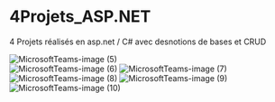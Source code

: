 # 4Projets_ASP.NET
4 Projets réalisés en asp.net / C# avec desnotions de bases et CRUD

![MicrosoftTeams-image (5)](https://user-images.githubusercontent.com/67880193/114788038-ca2eb280-9d4e-11eb-98b5-187002017a0d.png)
<br/>
![MicrosoftTeams-image (6)](https://user-images.githubusercontent.com/67880193/114788050-cf8bfd00-9d4e-11eb-8bf1-6d977a8a6536.png)
![MicrosoftTeams-image (7)](https://user-images.githubusercontent.com/67880193/114788055-d155c080-9d4e-11eb-810c-a314840c94ef.png)
![MicrosoftTeams-image (8)](https://user-images.githubusercontent.com/67880193/114788056-d286ed80-9d4e-11eb-8036-d97427609bf7.png)
![MicrosoftTeams-image (9)](https://user-images.githubusercontent.com/67880193/114788057-d3b81a80-9d4e-11eb-8b07-ef5145b48fe3.png)
![MicrosoftTeams-image (10)](https://user-images.githubusercontent.com/67880193/114788061-d4e94780-9d4e-11eb-988b-64040a6e8b09.png)


